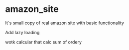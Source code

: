 # amazon_site

It`s small copy of real amazon site with basic functionality

Add lazy loading

wotk calcular that calc sum of ordery
